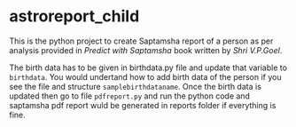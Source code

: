 # astroreport_child

This is the python project to create Saptamsha report of a person as per analysis provided in *Predict with Saptamsha* book written by *Shri V.P.Goel*.

The birth data has to be given in birthdata.py file and update that variable to `birthdata`. You would undertand how to add birth data of the person if you see the file and structure `samplebirthdataname`. Once the birth data is updated then go to file `pdfreport.py` and run the python code and saptamsha pdf report wuld be generated in reports folder if everything is fine.
